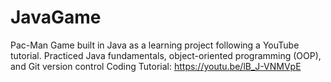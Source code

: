 # JavaGame
Pac-Man Game built in Java as a learning project following a YouTube tutorial. Practiced Java fundamentals, object-oriented programming (OOP), and Git version control
Coding Tutorial: https://youtu.be/lB_J-VNMVpE
